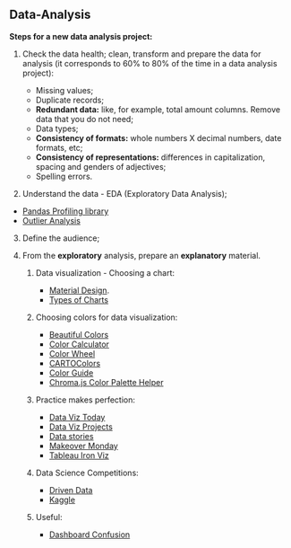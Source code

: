 ## Data-Analysis

**Steps for a new data analysis project:**
1. Check the data health; clean, transform and prepare the data for analysis (it corresponds to 60% to 80% of the time in a data analysis project):
    * Missing values;
    * Duplicate records;
    * **Redundant data:** like, for example, total amount columns. Remove data that you do not need;
    * Data types;
    * **Consistency of formats:** whole numbers X decimal numbers, date formats, etc;
    * **Consistency of representations:** differences in capitalization, spacing and genders of adjectives;
    * Spelling errors.

2. Understand the data - EDA (Exploratory Data Analysis);

* [Pandas Profiling library](https://github.com/letyrobueno/Data-Analysis/blob/master/EDA-pandas-profiling.py)
* [Outlier Analysis](https://www.kaggle.com/nareshbhat/outlier-the-silent-killer)

3. Define the audience;

4. From the **exploratory** analysis, prepare an **explanatory** material.
	1. Data visualization - Choosing a chart: 
		* [Material Design](https://material.io/design/communication/data-visualization.html#principles). 
		* [Types of Charts](http://www.mymarketresearchmethods.com/types-of-charts-choose/)

	2. Choosing colors for data visualization:
		* [Beautiful Colors](https://blog.datawrapper.de/beautifulcolors/#13)
		* [Color Calculator](https://www.sessions.edu/color-calculator/)
		* [Color Wheel](https://color.adobe.com/create/color-wheel)
		* [CARTOColors](https://carto.com/carto-colors/)
		* [Color Guide](https://blog.datawrapper.de/colorguide/)
		* [Chroma.js Color Palette Helper](https://vis4.net/palettes/#/9|s|00429d,96ffea,ffffe0|ffffe0,ff005e,93003a|1|1)

	3. Practice makes perfection:
		* [Data Viz Today](https://dataviztoday.com/)
		* [Data Viz Projects](https://www.thetableaustudentguide.com/tableau-public/projects-makeovermonday-sportsvizsunday-etc)
		* [Data stories](https://infowetrust.com/about)
		* [Makeover Monday](https://www.makeovermonday.co.uk/)
		* [Tableau Iron Viz](https://www.tableau.com/iron-viz)

	4. Data Science Competitions: 
		* [Driven Data](https://www.drivendata.org/) 
		* [Kaggle](https://www.kaggle.com/)

	5. Useful:
		* [Dashboard Confusion](https://www.perceptualedge.com/articles/visual_business_intelligence/dboard_confusion_revisited.pdf)